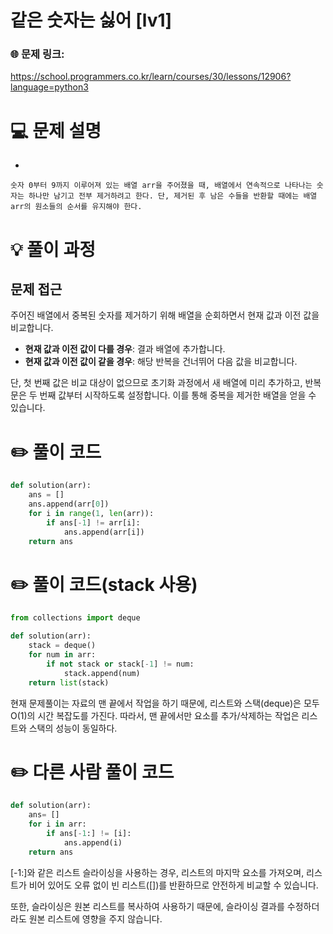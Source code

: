 # 같은 숫자는 싫어 [lv1]

### 🌐 문제 링크:

https://school.programmers.co.kr/learn/courses/30/lessons/12906?language=python3

# 💻 문제 설명

- 
    
    숫자 0부터 9까지 이루어져 있는 배열 arr을 주어졌을 때, 배열에서 연속적으로 나타나는 숫자는 하나만 남기고 전부 제거하려고 한다. 단, 제거된 후 남은 수들을 반환할 때에는 배열 arr의 원소들의 순서를 유지해야 한다.
    

# **💡 풀이 과정**

## 문제 접근

주어진 배열에서 중복된 숫자를 제거하기 위해 배열을 순회하면서 현재 값과 이전 값을 비교합니다.

- **현재 값과 이전 값이 다를 경우**: 결과 배열에 추가합니다.
- **현재 값과 이전 값이 같을 경우**: 해당 반복을 건너뛰어 다음 값을 비교합니다.

단, 첫 번째 값은 비교 대상이 없으므로 초기화 과정에서 새 배열에 미리 추가하고, 반복문은 두 번째 값부터 시작하도록 설정합니다. 이를 통해 중복을 제거한 배열을 얻을 수 있습니다.

# ✏️ **풀이 코드**

```python
def solution(arr):
    ans = []
    ans.append(arr[0])
    for i in range(1, len(arr)):
        if ans[-1] != arr[i]:
            ans.append(arr[i])
    return ans
```

# ✏️ **풀이 코드(stack 사용)**

```python
from collections import deque

def solution(arr):
    stack = deque()  
    for num in arr:
        if not stack or stack[-1] != num: 
            stack.append(num)
    return list(stack)
```

현재 문제풀이는 자료의 맨 끝에서 작업을 하기 때문에,  리스트와 스택(deque)은 모두 O(1)의 시간 복잡도를 가진다. 따라서, 맨 끝에서만 요소를 추가/삭제하는 작업은 리스트와 스택의 성능이 동일하다.

# ✏️ **다른 사람 풀이 코드**

```python
def solution(arr):
    ans= []
    for i in arr:
        if ans[-1:] != [i]:
            ans.append(i)
    return ans
```

[-1:]와 같은 리스트 슬라이싱을 사용하는 경우, 리스트의 마지막 요소를 가져오며, 리스트가 비어 있어도 오류 없이 빈 리스트([])를 반환하므로 안전하게 비교할 수 있습니다.

또한, 슬라이싱은 원본 리스트를 복사하여 사용하기 때문에, 슬라이싱 결과를 수정하더라도 원본 리스트에 영향을 주지 않습니다.
